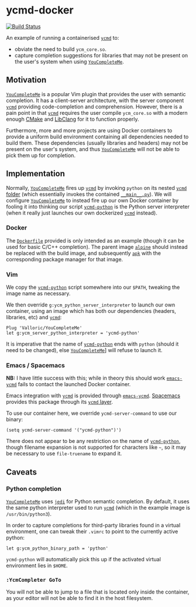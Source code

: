 # ycmd-docker

[![Build
Status](https://travis-ci.org/AlexandreCarlton/ycmd-docker.svg?branch=master)](https://travis-ci.org/AlexandreCarlton/ycmd-docker)

An example of running a containerised [`ycmd`](https://github.com/Valloric/ycmd) to:
 - obviate the need to build `ycm_core.so`.
 - capture completion suggestions for libraries that may not be present on the
   user's system when using [`YouCompleteMe`](https://github.com/Valloric/YouCompleteMe).

## Motivation

[`YouCompleteMe`](https://github.com/Valloric/YouCompleteMe) is a popular Vim
plugin that provides the user with semantic completion. It has a client-server
architecture, with the server component [`ycmd`](https://github.com/Valloric/ycmd)
providing code-completion and comprehension.
However, there is a pain point in that [`ycmd`](https://github.com/Valloric/ycmd)
requires the user compile `ycm_core.so` with a modern enough [CMake](https://cmake.org/)
and [LibClang](https://clang.llvm.org/docs/Tooling.html) for it to function properly.

Furthermore, more and more projects are using Docker containers to provide a
uniform build environment containing all dependencies needed to build them.
These dependencies (usually libraries and headers) may not be present on the
user's system, and thus [`YouCompleteMe`](https://github.com/Valloric/YouCompleteMe)
will not be able to pick them up for completion.

## Implementation

Normally, [`YouCompleteMe`](https://github.com/Valloric/YouCompleteMe) fires up
[`ycmd`](https://github.com/Valloric/ycmd) by invoking `python` on its nested
[`ycmd` folder](https://github.com/Valloric/ycmd/tree/master/ycmd) (which
essentially invokes the contained [`__main__.py`](https://github.com/Valloric/ycmd/blob/master/ycmd/__main__.py)).
We will configure [`YouCompleteMe`](https://github.com/Valloric/YouCompleteMe) to instead fire up our own Docker container
by fooling it into thinking our script [`ycmd-python`](`ycmd-python`) is the Python
server interpreter (when it really just launches our own dockerized [`ycmd`](https://github.com/Valloric/ycmd)
instead).

### Docker

The [`Dockerfile`](Dockerfile) provided is only intended as an example (though
it can be used for basic C/C++ completion).
The parent image [`alpine`](https://hub.docker.com/_/alpine/) should instead be
replaced with the build image, and subsequently [`apk`](https://wiki.alpinelinux.org/wiki/Alpine_Linux_package_management)
with the corresponding package manager for that image.

### Vim

We copy the [`ycmd-python`](ycmd-python) script somewhere into our `$PATH`,
tweaking the image name as necessary.

We then override `g:ycm_python_server_interpreter` to launch our own container,
using an image which has both our dependencies (headers, libraries, etc) and
[`ycmd`](https://github.com/Valloric/ycmd):

```vim
Plug 'Valloric/YouCompleteMe'
let g:ycm_server_python_interpreter = 'ycmd-python'
```

It is imperative that the name of [`ycmd-python`](ycmd-python) ends with
`python` (should it need to be changed), else [`YouCompleteMe`](https://github.com/Valloric/YouCompleteMe)]
will refuse to launch it.

### Emacs / Spacemacs

**NB:** I have little success with this; while in theory this should work [`emacs-ycmd`](https://github.com/abingham/emacs-ycmd)
fails to contact the launched Docker container.

Emacs integration with [`ycmd`](https://github.com/Valloric/ycmd) is provided through [`emacs-ycmd`](https://github.com/abingham/emacs-ycmd).
[Spacemacs](http://spacemacs.org) provides this package through its [`ycmd` layer](https://github.com/syl20bnr/spacemacs/tree/master/layers/%2Btools/ycmd).

To use our container here, we override `ycmd-server-command` to use our binary:

```elisp
(setq ycmd-server-command '("ycmd-python")')
```

There does not appear to be any restriction on the name of [`ycmd-python`](`ycmd-python`),
though filename expansion is not supported for characters like `~`, so it may
be necessary to use `file-truename` to expand it.

## Caveats

### Python completion

[`YouCompleteMe`](https://github.com/Valloric/YouCompleteMe) uses
[`jedi`](https://github.com/davidhalter/jedi) for Python
semantic completion. By default, it uses the same python interpreter used to
run [`ycmd`](https://github.com/Valloric/ycmd) (which in the example image is `/usr/bin/python3`).

In order to capture completions for third-party libraries found in a
virtual environment, one can tweak their `.vimrc` to point to the currently
active python:

```vim
let g:ycm_python_binary_path = 'python'
```

`ycmd-python` will automatically pick this up if the activated virtual
environment lies in `$HOME`.

### `:YcmCompleter GoTo`

You will not be able to jump to a file that is located only inside the
container, as your editor will not be able to find it in the host filesystem.
